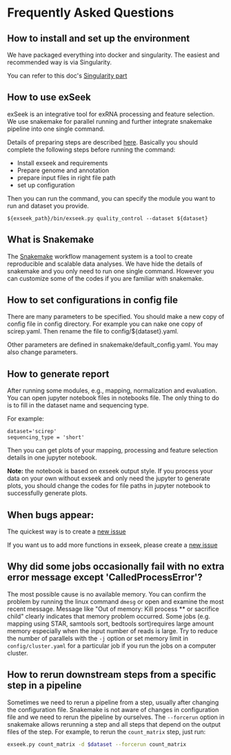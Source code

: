 # Frequently Asked Questions

## How to install and set up the environment

We have packaged everything into docker and singularity. The easiest and recommended way is via Singularity.

You can refer to this doc's [Singularity part](https://github.com/lulab/exSeek/blob/master/docs/requirements.md)

## How to use exSeek

exSeek is an integrative tool for exRNA processing and feature selection. We use snakemake for parallel running and further integrate snakemake pipeline into one single command.

Details of preparing steps are described [here](https://github.com/lulab/exSeek/blob/master/README.md). Basically you should complete the following steps before running the command:

* Install exseek and requirements
* Prepare genome and annotation
* prepare input files in right file path
* set up configuration

Then you can run the command, you can specify the module you want to run and dataset you provide.

```text
${exseek_path}/bin/exseek.py quality_control --dataset ${dataset}
```

## What is Snakemake

The [Snakemake](https://snakemake.readthedocs.io/en/stable/) workflow management system is a tool to create reproducible and scalable data analyses. We have hide the details of snakemake and you only need to run one single command. However you can customize some of the codes if you are familiar with snakemake.

## How to set configurations in config file

There are many parameters to be specified. You should make a new copy of config file in config directory. For example you can nake one copy of scirep.yaml. Then rename the file to config/${dataset}.yaml.

Other parameters are defined in snakemake/default\_config.yaml. You may also change parameters.

## How to generate report

After running some modules, e.g., mapping, normalization and evaluation. You can open jupyter notebook files in notebooks file. The only thing to do is to fill in the dataset name and sequencing type.

For example:

```text
dataset='scirep'
sequencing_type = 'short'
```

Then you can get plots of your mapping, processing and feature selection details in one jupyter notebook.

**Note:** the notebook is based on exseek output style. If you process your data on your own without exseek and only need the jupyter to generate plots, you should change the codes for file paths in jupyter notebook to successfully generate plots.

## When bugs appear:

The quickest way is to create a [new issue](https://github.com/lulab/exSeek/issues)

If you want us to add more functions in exseek, please create a [new issue](https://github.com/lulab/exSeek/issues)

## Why did some jobs occasionally fail with no extra error message except 'CalledProcessError'?

The most possible cause is no available memory. You can confirm the problem by running the linux command `dmesg` or open and examine the most recent message. Message like "Out of memory: Kill process \*\* or sacrifice child" clearly indicates that memory problem occurred. Some jobs \(e.g. mapping using STAR, samtools sort, bedtools sort\)requires large amount memory especially when the input number of reads is large. Try to reduce the number of parallels with the `-j` option or set memory limit in `config/cluster.yaml` for a particular job if you run the jobs on a computer cluster.

## How to rerun downstream steps from a specific step in a pipeline

Sometimes we need to rerun a pipeline from a step, usually after changing the configuration file. Snakemake is not aware of changes in configuration file and we need to rerun the pipeline by ourselves. The `--forcerun` option in snakemake allows rerunning a step and all steps that depend on the output files of the step. For example, to rerun the `count_matrix` step, just run:

```bash
exseek.py count_matrix -d $dataset --forcerun count_matrix
```

